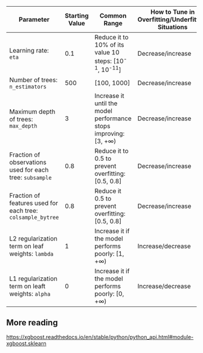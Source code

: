 

| Parameter | Starting Value | Common Range | How to Tune in Overfitting/Underfitting Situations
|----------|----------|----------|----------|
|Learning rate: `eta` | 0.1 | Reduce it to 10% of its value 10 steps: [10<sup>-1</sup>, 10<sup>-11</sup>] | Decrease/increase | 
|Number of trees: `n_estimators` | 500 | [100, 1000] | Decrease/increase |
|Maximum depth of trees: `max_depth` | 3 | Increase it until the model performance stops improving: [3, +∞) | Decrease/increase | 
|Fraction of observations used for each tree: `subsample` | 0.8 | Reduce it to 0.5 to prevent overfitting: [0.5, 0.8] | Decrease/increase |
|Fraction of features used for each tree: `colsample_bytree` | 0.8 | Reduce it 0.5 to prevent overfitting: [0.5, 0.8] | Decrease/increase |
|L2 regularization term on leaf weights: `lambda`| 1 | Increase it if the model performs poorly: [1, +∞) | Increase/decrease |
|L1 regularization term on leaft weights: `alpha` | 0 | Increase it if the model performs poorly: [0, +∞) | Increase/decrease | 


## More reading
https://xgboost.readthedocs.io/en/stable/python/python_api.html#module-xgboost.sklearn
